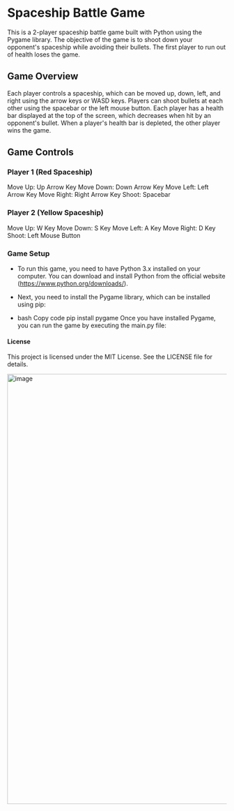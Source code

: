 # Spaceship Battle Game
This is a 2-player spaceship battle game built with Python using the Pygame library. The objective of the game is to shoot down your opponent's spaceship while avoiding their bullets. The first player to run out of health loses the game.

## Game Overview
Each player controls a spaceship, which can be moved up, down, left, and right using the arrow keys or WASD keys. Players can shoot bullets at each other using the spacebar or the left mouse button. Each player has a health bar displayed at the top of the screen, which decreases when hit by an opponent's bullet. When a player's health bar is depleted, the other player wins the game.

## Game Controls
### Player 1 (Red Spaceship)

Move Up: Up Arrow Key
Move Down: Down Arrow Key
Move Left: Left Arrow Key
Move Right: Right Arrow Key
Shoot: Spacebar
### Player 2 (Yellow Spaceship)

Move Up: W Key
Move Down: S Key
Move Left: A Key
Move Right: D Key
Shoot: Left Mouse Button
### Game Setup
* To run this game, you need to have Python 3.x installed on your computer. You can download and install Python from the official website (https://www.python.org/downloads/).

* Next, you need to install the Pygame library, which can be installed using pip:

* bash
Copy code
pip install pygame
Once you have installed Pygame, you can run the game by executing the main.py file:

#### License
This project is licensed under the MIT License. See the LICENSE file for details.

<img width="986" alt="image" src="https://user-images.githubusercontent.com/89039091/232510162-40ade420-3b2f-4634-9026-74b14a86d263.png">





